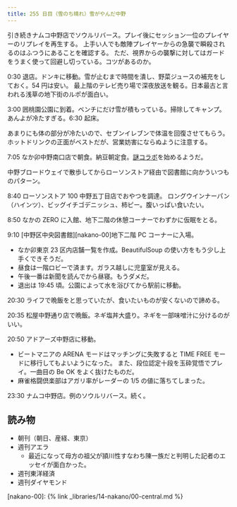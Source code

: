 ```yaml
---
title: 255 日目（雪のち晴れ）雪がやんだ中野
---
```


引き続きナムコ中野店でソウルリバース。プレイ後にセッション一位のプレイヤーのリプレイを再生する。
上手い人でも敵陣プレイヤーからの急襲で瞬殺されるのはふつうにあることを確認する。
ただ、視界からの襲撃に対してはガードをうまく使って回避し切っている。コツがあるのか。

0:30 退店。ドンキに移動。雪が止むまで時間を潰し、野菜ジュースの補充をしておく。54 円は安い。
最上階のテレビ売り場で深夜放送を観る。日本最古と言われる浅草の地下街のルポが面白い。

3:00 囲桃園公園に到着。ベンチにだけ雪が積もっている。掃除してキャンプ。
あんよが冷たすぎる。6:30 起床。

あまりにも体の部分が冷たいので、セブンイレブンで体温を回復させてもらう。
ホットドリンクの正面がベストだが、営業妨害にならぬように注意する。

7:05 なか卯中野南口店で朝食。納豆朝定食。[謎コラボ](https://eva.nakau.co.jp/)を始めるようだ。

中野ブロードウェイで散歩してからローソンストア経由で図書館に向かういつものパターン。

8:40 ローソンストア 100 中野五丁目店でおやつを調達。
ロングウインナーパン（ハインツ）、ビッグイチゴデニッシュ、柿ピー。腹いっぱい食いたい。

8:50 なかの ZERO に入館、地下二階の休憩コーナーでわずかに仮眠をとる。

9:10 [中野区中央図書館][nakano-00]地下二階 PC コーナーに入場。

* なか卯東京 23 区内店舗一覧を作成。BeautifulSoup の使い方をもう少し上手くできそうだ。
* 昼食は一階ロビーで済ます。ガラス越しに児童室が見える。
* 午後一番は新聞を読んでから昼寝。もうダメだ。
* 退出は 19:45 頃。公園によって水を浴びてから駅前に移動。

20:30 ライフで晩飯をと思っていたが、食いたいものが安くないので諦める。

20:35 松屋中野通り店で晩飯。ネギ塩丼大盛り。ネギを一部味噌汁に分けるのがいい。

20:50 アドアーズ中野店に移動。

* ビートマニアの ARENA モードはマッチングに失敗すると TIME FREE モードに移行してもよいようになった。
  また、段位認定十段を玉砕覚悟でプレイ。一曲目の Be OK をよく抜けたものだ。
* 麻雀格闘倶楽部はアガリ率がレーダーの 1/5 の値に落ちてしまった。

23:30 ナムコ中野店。例のソウルリバース。続く。

## 読み物

* 朝刊（朝日、産経、東京）
* 週刊アエラ
  * 最近になって母方の祖父が頴川性すなわち陳一族だと判明した記者のエッセイが面白かった。
* 週刊東洋経済
* 週刊ダイヤモンド

[nakano-00]: {% link _libraries/14-nakano/00-central.md %}
